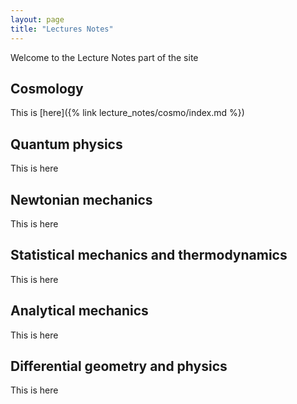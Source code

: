 ```yaml
---
layout: page
title: "Lectures Notes"
---
```


Welcome to the Lecture Notes part of the site

## Cosmology
This is [here]({% link lecture_notes/cosmo/index.md %})

## Quantum physics
This is here

## Newtonian mechanics
This is here

## Statistical mechanics and thermodynamics
This is here

## Analytical mechanics
This is here

## Differential geometry and physics
This is here
